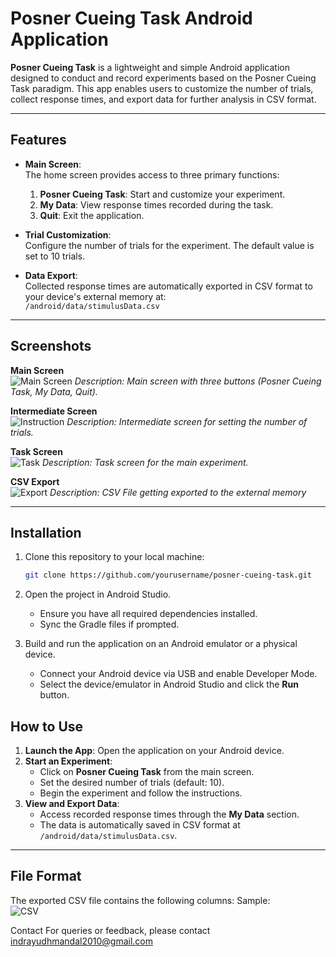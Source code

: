 # Posner Cueing Task Android Application

**Posner Cueing Task** is a lightweight and simple Android application designed to conduct and record experiments based on the Posner Cueing Task paradigm. This app enables users to customize the number of trials, collect response times, and export data for further analysis in CSV format.

---

## Features

- **Main Screen**:  
  The home screen provides access to three primary functions:  
  1. **Posner Cueing Task**: Start and customize your experiment.  
  2. **My Data**: View response times recorded during the task.  
  3. **Quit**: Exit the application.  

- **Trial Customization**:  
  Configure the number of trials for the experiment. The default value is set to 10 trials.

- **Data Export**:  
  Collected response times are automatically exported in CSV format to your device's external memory at:  
  `/android/data/stimulusData.csv`

---

## Screenshots

**Main Screen**  
![Main Screen](images/MainScreen.png "Main Screen")
_Description: Main screen with three buttons (Posner Cueing Task, My Data, Quit)._

**Intermediate Screen**  
![Instruction](images/Instruction.png "Instruction")
_Description: Intermediate screen for setting the number of trials._

**Task Screen**  
![Task](images/PosnerScreen.png "Posner")
_Description: Task screen for the main experiment._

**CSV Export**  
![Export](images/CSV.png "CSV")
_Description: CSV File getting exported to the external memory_


---

## Installation

1. Clone this repository to your local machine:
   ```bash
   git clone https://github.com/yourusername/posner-cueing-task.git

2. Open the project in Android Studio.  
   - Ensure you have all required dependencies installed.  
   - Sync the Gradle files if prompted.

3. Build and run the application on an Android emulator or a physical device.
   - Connect your Android device via USB and enable Developer Mode.  
   - Select the device/emulator in Android Studio and click the **Run** button.
  
## How to Use

1. **Launch the App**: Open the application on your Android device.
2. **Start an Experiment**:
   - Click on **Posner Cueing Task** from the main screen.
   - Set the desired number of trials (default: 10).
   - Begin the experiment and follow the instructions.
3. **View and Export Data**:
   - Access recorded response times through the **My Data** section.
   - The data is automatically saved in CSV format at `/android/data/stimulusData.csv`.

---

## File Format

The exported CSV file contains the following columns:
Sample:  
![CSV](images/CSVFile.png "CSVFile")



Contact
For queries or feedback, please contact indrayudhmandal2010@gmail.com

